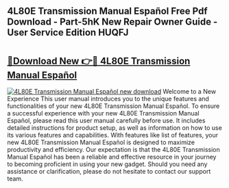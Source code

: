 ## 4L80E Transmission Manual Español Free Pdf Download - Part-5hK New Repair Owner Guide - User Service Edition HUQFJ

# <h2><a href="http://bc34500.oget.top/?id=4L80E+Transmission+Manual+Espa%c3%b1ol">🔗Download New 👉🔴 4L80E Transmission Manual Español</a></h2>

[![4L80E Transmission Manual Español new download](https://i.imgur.com/5g1atiW.png)](http://bc34500.oget.top/?id=4L80E+Transmission+Manual+Espa%c3%b1ol)
Welcome to a New Experience This user manual introduces you to the unique features and functionalities of your new 4L80E Transmission Manual Español. To ensure a successful experience with your new 4L80E Transmission Manual Español, please read this user manual carefully before use. It includes detailed instructions for product setup, as well as information on how to use its various features and capabilities. With features like list of features, your new 4L80E Transmission Manual Español is designed to maximize productivity and efficiency. Our expectation is that the 4L80E Transmission Manual Español has been a reliable and effective resource in your journey to becoming proficient in using your new gadget. Should you need any assistance or clarification, please do not hesitate to contact our support team.

